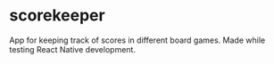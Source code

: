 # scorekeeper
App for keeping track of scores in different board games. Made while testing React Native development.
